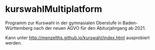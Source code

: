 # kurswahlMultiplatform
Programm zur Kurswahl in der gymnasialen Oberstufe in Baden-Württemberg nach der neuen AGVO für den Abiturjahrgang ab 2021.

Kann unter http://menzelths.github.io/kurswahl/index.html ausprobiert werden.
